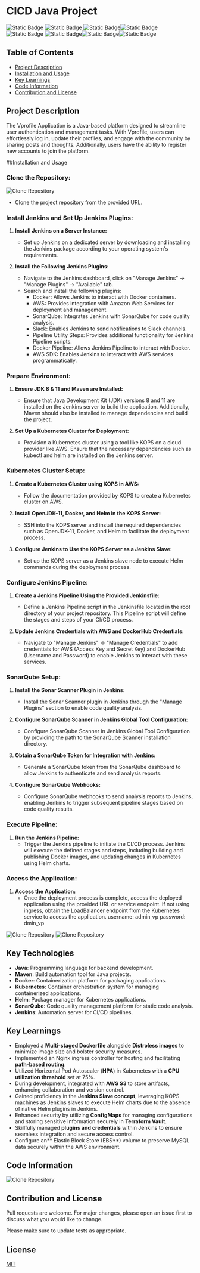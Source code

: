 # CICD Java Project
![Static Badge](https://img.shields.io/badge/jenkins-8A2BE2) ![Static Badge](https://img.shields.io/badge/Docker-0000) ![Static Badge](https://img.shields.io/badge/Sonarqube-%23CCBB2E)![Static Badge](https://img.shields.io/badge/Kubernetes-%232E71CC)![Static Badge](https://img.shields.io/badge/Maven-%23CC352E%20) ![Static Badge](https://img.shields.io/badge/Checkstyle-%23%23CC2EAF)![Static Badge](https://img.shields.io/badge/Helm-%232E38CC)![Static Badge](https://img.shields.io/badge/Slack-%23CC502E)










## Table of Contents

- [Project Description](#project-description)
- [Installation and Usage](#installation-and-usage)
- [Key Learnings](#key-learnings)
- [Code Information](#code-information)
- [Contribution and License](#contribution-and-license)


## Project Description


The Vprofile Application is a Java-based platform designed to streamline user authentication and management tasks. With Vprofile, users can effortlessly log in, update their profiles, and engage with the community by sharing posts and thoughts. Additionally, users have the ability to register new accounts to join the platform.



##Installation and Usage


### Clone the Repository:

![Clone Repository](https://i.imgur.com/3Lcv1vX.png)
- Clone the project repository from the provided URL.

### Install Jenkins and Set Up Jenkins Plugins:

1. **Install Jenkins on a Server Instance:**
   - Set up Jenkins on a dedicated server by downloading and installing the Jenkins package according to your operating system's requirements.

2. **Install the Following Jenkins Plugins:**
   - Navigate to the Jenkins dashboard, click on "Manage Jenkins" -> "Manage Plugins" -> "Available" tab.
   - Search and install the following plugins:
     - Docker: Allows Jenkins to interact with Docker containers.
     - AWS: Provides integration with Amazon Web Services for deployment and management.
     - SonarQube: Integrates Jenkins with SonarQube for code quality analysis.
     - Slack: Enables Jenkins to send notifications to Slack channels.
     - Pipeline Utility Steps: Provides additional functionality for Jenkins Pipeline scripts.
     - Docker Pipeline: Allows Jenkins Pipeline to interact with Docker.
     - AWS SDK: Enables Jenkins to interact with AWS services programmatically.

### Prepare Environment:

1. **Ensure JDK 8 & 11 and Maven are Installed:**
   - Ensure that Java Development Kit (JDK) versions 8 and 11 are installed on the Jenkins server to build the application. Additionally, Maven should also be installed to manage dependencies and build the project.

2. **Set Up a Kubernetes Cluster for Deployment:**
   - Provision a Kubernetes cluster using a tool like KOPS on a cloud provider like AWS. Ensure that the necessary dependencies such as kubectl and helm are installed on the Jenkins server.

### Kubernetes Cluster Setup:

1. **Create a Kubernetes Cluster using KOPS in AWS:**
   - Follow the documentation provided by KOPS to create a Kubernetes cluster on AWS.

2. **Install OpenJDK-11, Docker, and Helm in the KOPS Server:**
   - SSH into the KOPS server and install the required dependencies such as OpenJDK-11, Docker, and Helm to facilitate the deployment process.

3. **Configure Jenkins to Use the KOPS Server as a Jenkins Slave:**
   - Set up the KOPS server as a Jenkins slave node to execute Helm commands during the deployment process.

### Configure Jenkins Pipeline:

1. **Create a Jenkins Pipeline Using the Provided Jenkinsfile:**
   - Define a Jenkins Pipeline script in the Jenkinsfile located in the root directory of your project repository. This Pipeline script will define the stages and steps of your CI/CD process.

2. **Update Jenkins Credentials with AWS and DockerHub Credentials:**
   - Navigate to "Manage Jenkins" -> "Manage Credentials" to add credentials for AWS (Access Key and Secret Key) and DockerHub (Username and Password) to enable Jenkins to interact with these services.

### SonarQube Setup:

1. **Install the Sonar Scanner Plugin in Jenkins:**
   - Install the Sonar Scanner plugin in Jenkins through the "Manage Plugins" section to enable code quality analysis.

2. **Configure SonarQube Scanner in Jenkins Global Tool Configuration:**
   - Configure SonarQube Scanner in Jenkins Global Tool Configuration by providing the path to the SonarQube Scanner installation directory.

3. **Obtain a SonarQube Token for Integration with Jenkins:**
   - Generate a SonarQube token from the SonarQube dashboard to allow Jenkins to authenticate and send analysis reports.

4. **Configure SonarQube Webhooks:**
   - Configure SonarQube webhooks to send analysis reports to Jenkins, enabling Jenkins to trigger subsequent pipeline stages based on code quality results.

### Execute Pipeline:

1. **Run the Jenkins Pipeline:**
   - Trigger the Jenkins pipeline to initiate the CI/CD process. Jenkins will execute the defined stages and steps, including building and publishing Docker images, and updating changes in Kubernetes using Helm charts.

### Access the Application:

1. **Access the Application:**
   - Once the deployment process is complete, access the deployed application using the provided URL or service endpoint. If not using ingress, obtain the LoadBalancer endpoint from the Kubernetes service to access the application. username: admin_vp password: dmin_vp

![Clone Repository](https://i.imgur.com/JkSoLxt.png)
![Clone Repository](https://i.imgur.com/oxDNjh5.png)


## Key Technologies
* **Java**: Programming language for backend development.
* **Maven**: Build automation tool for Java projects.
* **Docker**: Containerization platform for packaging applications.
* **Kubernetes**: Container orchestration system for managing containerized applications.
* **Helm**: Package manager for Kubernetes applications.
* **SonarQube**: Code quality management platform for static code analysis.
* **Jenkins**: Automation server for CI/CD pipelines.



## Key Learnings

- Employed a **Multi-staged Dockerfile** alongside **Distroless images** to minimize image size and bolster security measures.
- Implemented an Nginx ingress controller for hosting and facilitating **path-based routing**.
- Utilized Horizontal Pod Autoscaler (**HPA**) in Kubernetes with a **CPU utilization threshold** set at 75%.
- During development, integrated with **AWS S3** to store artifacts, enhancing collaboration and version control.
- Gained proficiency in the **Jenkins Slave concept**, leveraging KOPS machines as Jenkins slaves to execute Helm charts due to the absence of native Helm plugins in Jenkins.
- Enhanced security by utilizing **ConfigMaps** for managing configurations and storing sensitive information securely in **Terraform Vault**.
- Skillfully managed **plugins and credentials** within Jenkins to ensure seamless integration and secure access control.
- Configure an** Elastic Block Store (EBS**) volume to preserve MySQL data securely within the AWS environment.







## Code Information
![Clone Repository](https://i.imgur.com/SIV7PEj.png)



## Contribution and License

Pull requests are welcome. For major changes, please open an issue first
to discuss what you would like to change.

Please make sure to update tests as appropriate.

## License

[MIT](https://choosealicense.com/licenses/mit/)

